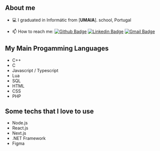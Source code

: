 ## About me

- 💻 I graduated in Informátic from [**UMAIA**]. school, Portugal

- 📫 How to reach me: [![Github Badge](https://img.shields.io/badge/-Github-000?style=flat-square&logo=Github&logoColor=white&link=https://github.com/giraudgabriel)](https://github.com/Amandio-Silva)
[![Linkedin Badge](https://img.shields.io/badge/-LinkedIn-blue?style=flat-square&logo=Linkedin&logoColor=white&link=https://www.linkedin.com/in/ggiraud/)](www.linkedin.com/in/amandio-fontes)
[![Gmail Badge](https://img.shields.io/badge/-Gmail-c14438?style=flat-square&logo=Gmail&logoColor=white&link=mailto:gabrielgiraud71@gmail.com)](mailto:amandiofonres@icloud.com)

## My Main Progamming Languages
- C++
- C
- Javascript / Typescript
- Lua
- SQL
- HTML
- CSS
- PHP

## Some techs that I love to use
- Node.js
- React.js
- Next.js
- .NET Framework
- Figma
